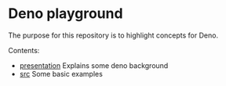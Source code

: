 # Deno playground

The purpose for this repository is to highlight concepts for Deno.

Contents:

- [presentation](./presentation) Explains some deno background
- [src](./src) Some basic examples

